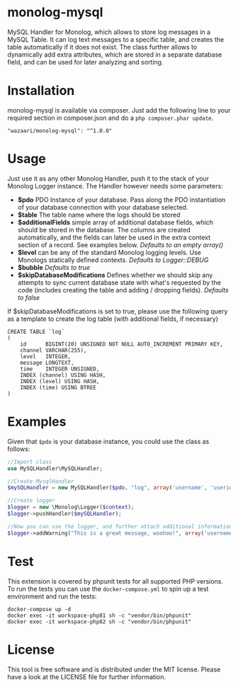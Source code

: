 monolog-mysql
=============

MySQL Handler for Monolog, which allows to store log messages in a MySQL Table.
It can log text messages to a specific table, and creates the table automatically if it does not exist.
The class further allows to dynamically add extra attributes, which are stored in a separate database field, and can be
used for later analyzing and sorting.

# Installation

monolog-mysql is available via composer. Just add the following line to your required section in composer.json and do
a `php composer.phar update`.

```
"wazaari/monolog-mysql": "^1.0.0"
```

# Usage

Just use it as any other Monolog Handler, push it to the stack of your Monolog Logger instance. The Handler however
needs some parameters:

- **$pdo** PDO Instance of your database. Pass along the PDO instantiation of your database connection with your
  database selected.
- **$table** The table name where the logs should be stored
- **$additionalFields** simple array of additional database fields, which should be stored in the database. The columns
  are created automatically, and the fields can later be used in the extra context section of a record. See examples
  below. _Defaults to an empty array()_
- **$level** can be any of the standard Monolog logging levels. Use Monologs statically defined contexts. _Defaults to
  Logger::DEBUG_
- **$bubble** _Defaults to true_
- **$skipDatabaseModifications** Defines whether we should skip any attempts to sync current database state with what's
  requested by the code (includes creating the table and adding / dropping fields). _Defaults to false_

If $skipDatabaseModifications is set to true, please use the following query as a template to create the log table (with
additional fields, if necessary)

```mysql
CREATE TABLE `log`
(
    id      BIGINT(20) UNSIGNED NOT NULL AUTO_INCREMENT PRIMARY KEY,
    channel VARCHAR(255),
    level   INTEGER,
    message LONGTEXT,
    time    INTEGER UNSIGNED,
    INDEX (channel) USING HASH,
    INDEX (level) USING HASH,
    INDEX (time) USING BTREE
)
```

# Examples

Given that `$pdo` is your database instance, you could use the class as follows:

```php
//Import class
use MySQLHandler\MySQLHandler;

//Create MysqlHandler
$mySQLHandler = new MySQLHandler($pdo, "log", array('username', 'userid'), \Monolog\Logger::DEBUG);

//Create logger
$logger = new \Monolog\Logger($context);
$logger->pushHandler($mySQLHandler);

//Now you can use the logger, and further attach additional information
$logger->addWarning("This is a great message, woohoo!", array('username'  => 'John Doe', 'userid'  => 245));
```

# Test

This extension is covered by phpunit tests for all supported PHP versions. To run the tests you can use the
`docker-compose.yml` to spin up a test environment and run the tests:

```
docker-compose up -d
docker exec -it workspace-php81 sh -c "vendor/bin/phpunit"
docker exec -it workspace-php82 sh -c "vendor/bin/phpunit"
```

# License

This tool is free software and is distributed under the MIT license. Please have a look at the LICENSE file for further
information.

